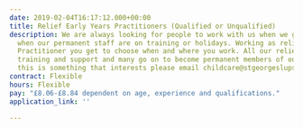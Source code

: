 ```yaml
---
date: 2019-02-04T16:17:12.000+00:00
title: Relief Early Years Practitioners (Qualified or Unqualified)
description: We are always looking for people to work with us when we get busy or
  when our permanent staff are on training or holidays. Working as relief Early Years
  Practitioner you get to choose when and where you work. All our relief team receive
  training and support and many go on to become permanent members of our team. If
  this is something that interests please email childcare@stgeorgeslupset.org.uk
contract: Flexible
hours: Flexible
pay: "£8.06-£8.84 dependent on age, experience and qualifications."
application_link: ''

---
```

